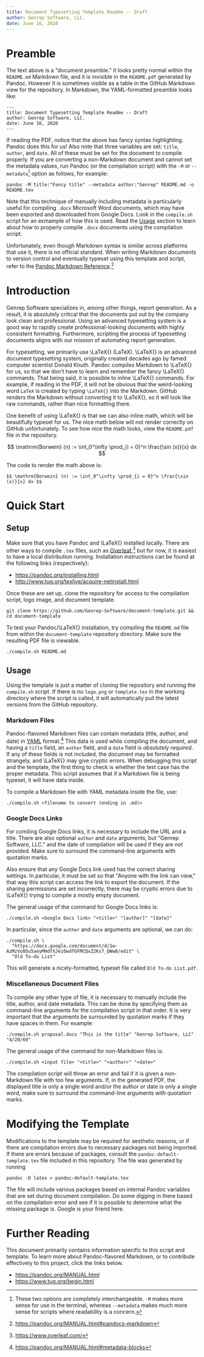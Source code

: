 ```yaml
---
title: Document Typesetting Template Readme -- Draft
author: Genrep Software, LLC.
date: June 16, 2020
---
```




# Preamble

The text above is a "document preamble." It looks pretty normal within the
`README.md` Markdown file, and it is invisible in the `README.pdf` generated by
Pandoc. However it is sometimes visible as a table in the GitHub Markdown view
for the repository. In Markdown, the YAML-formatted preamble looks like:

``` { .markdown }
---
title: Document Typesetting Template Readme -- Draft
author: Genrep Software, LLC.
date: June 16, 2020
---
```

If reading the PDF, notice that the above has fancy syntax highlighting. Pandoc
does this for us! Also note that three variables are set: `title`, `author`,
and `date`. All of these must be set for the document to compile properly. If
you are converting a non-Markdown document and cannot set the metadata values,
run Pandoc (or the compilation script) with the `-M` or `--metadata`[^1] option
as follows, for example:

``` { .bash }
pandoc -M title:"Fancy title" --metadata author:"Genrep" README.md -o README.tex
```

Note that this technique of manually including metadata is particularly useful
for compiling `.docx` Microsoft Word documents, which may have been exported
and downloaded from Google Docs. Look in the `compile.sh` script for an
exmample of how this is used. Read the [Usage](#usage) section to learn about
how to properly compile `.docx` documents using the compilation script.

Unfortunately, even though Markdown syntax is similar across platforms that use
it, there is no official standard. When writing Markdown documents to version
control and eventually typeset using this template and script, refer to the
[Pandoc Markdown
Reference](https://pandoc.org/MANUAL.html#pandocs-markdown).[^2]



# Introduction

Genrep Software specializes in, among other things, report generation. As a
result, it is absolutely critical that the documents put out by the company
look clean and professional. Using an advanced typesetting system is a good way
to rapidly create professional-looking documents with highly consistent
formatting. Furthermore, scripting the process of typesetting documents aligns
with our mission of automating report generation.

For typesetting, we primarily use \LaTeX{} (LaTeX). \LaTeX{} is an advanced
document typesetting system, originally created decades ago by famed computer
scientist Donald Knuth. Pandoc compiles Markdown to \LaTeX{} for us, so that we
don't have to learn and remember the fancy \LaTeX{} commands. That being said,
it is possible to inline \LaTeX{} commands. For example, if reading in the PDF,
it will not be obvious that the weird-looking word `LaTeX` is created by typing
`\LaTeX{}` into the Markdown. GitHub renders the Markdown without converting it
to \LaTeX{}, so it will look like raw commands, rather than nice formatting
there.

One benefit of using \LaTeX{} is that we can also inline math, which will be
beautifully typeset for us. The nice math below will not render correctly on
GitHub unfortunately. To see how nice the math looks, view the `README.pdf`
file in the repository.

$$ \mathrm{Borwein} (n) := \int_0^\infty \prod_{i = 0}^n \frac{\sin (x)}{x} dx $$

The code to render the math above is:

``` { .latex }
$$ \mathrm{Borwein} (n) := \int_0^\infty \prod_{i = 0}^n \frac{\sin (x)}{x} dx $$
```



# Quick Start

## Setup

Make sure that you have Pandoc and \LaTeX{} installed locally. There are other
ways to compile `.tex` files, such as
[Overleaf](https://www.overleaf.com/),[^3] but for now, it is easiest to have a
local distribution running. Installation instructions can be found at the
following links (respectively):

- <https://pandoc.org/installing.html>
- <http://www.tug.org/texlive/acquire-netinstall.html>

Once these are set up, clone the repository for access to the compilation
script, logo image, and document template.

``` { .bash }
git clone https://github.com/Genrep-Software/document-template.git &&
cd document-template
```

To test your Pandoc/\LaTeX{} installation, try compiling the `README.md` file
from within the `document-template` repository directory. Make sure the
resulting PDF file is viewable.

``` { .bash }
./compile.sh README.md
```

## Usage

Using the template is just a matter of cloning the repository and running the
`compile.sh` script. If there is no `logo.png` or `template.tex` in the working
directory where the script is called, it will automatically pull the latest
versions from the GitHub repository.

### Markdown Files

Pandoc-flavored Markdown files can contain metadata (title, author, and date)
in [YAML](https://pandoc.org/MANUAL.html#metadata-blocks) format.[^4] This data
is used while compiling the document, and having a `title` field, an `author`
field, and a `date` field is *absolutely required*. If any of these fields is
not included, the document may be formatted strangely, and \LaTeX{} may give
cryptic errors. When debugging this script and the template, the first thing to
check is whether the test case has the proper metadata. This script assumes
that if a Markdown file is being typeset, it will have data inside.

To compile a Markdown file with YAML metadata inside the file, use:

``` { .bash }
./compile.sh <filename to convert (ending in .md)>
```

### Google Docs Links

For comiling Google Docs links, it is necessary to include the URL and a title.
There are also optional `author` and `date` arguments, but "Genrep Software,
LLC." and the date of compilation will be used if they are not provided. Make
sure to surround the command-line arguments with quotation marks.

Also ensure that any Google Docs link used has the correct sharing settings. In
particular, it must be set so that "Anyone with the link can view," that way
this script can access the link to export the document. If the sharing
permissions are set incorrectly, there may be cryptic errors due to \LaTeX{}
trying to compile a mostly empty document.


The general usage of the command for Google Docs links is:

``` { .bash }
./compile.sh <Google Docs link> "<title>" "[author]" "[date]"
```

In particular, since the `author` and `date` arguments are optional, we can do:

``` { .bash }
./compile.sh \
  "https://docs.google.com/document/d/1w-AzMzVo05u5aeyMHdYXJeiOwdfGFMCQxZ2Ks7_QWw8/edit" \
  "Old To-do List"
```

This will generate a nicely-formatted, typeset file called `Old To-do List.pdf`.

### Miscellaneous Document Files

To compile any other type of file, it is necessary to manually include the
title, author, and date metadata. This can be done by specifying them as
command-line arguments for the compilation script in that order. It is very
important that the arguments be surrounded by quotation marks if they have
spaces in them. For example:

``` { .bash }
./compile.sh proposal.docx "This is the title" "Genrep Software, LLC" "4/20/69"
```

The general usage of the command for non-Markdown files is:

``` { .bash }
./compile.sh <input file> "<title>" "<author>" "<date>"
```

The compilation script will throw an error and fail if it is given a
non-Markdown file with too few arguments. If, in the generated PDF, the
displayed title is only a single word and/or the author or date is only a
single word, make sure to surround the command-line arguments with quotation
marks.



# Modifying the Template

Modifications to the template may be required for aesthetic reasons, or if
there are compilation errors due to necessary packages not being imported. If
there are errors because of packages, consult the `pandoc-default-template.tex`
file included in this repository. The file was generated by running

``` { .bash }
pandoc -D latex > pandoc-default-template.tex
```

The file will include various packages based on internal Pandoc variables that
are set during document compilation. Do some digging in there based on the
compilation error and see if it is possible to determine what the missing
package is. Google is your friend here.



# Further Reading

This document primarily contains information specific to this script and
template. To learn more about Pandoc-flavored Markdown, or to contribute
effectively to this project, click the links below.

- <https://pandoc.org/MANUAL.html>
- <https://www.tug.org/begin.html>



[^1]: These two options are completely interchangeable. `-M` makes more sense
      for use in the terminal, whereas `--metadata` makes much more sense for
      scripts where readability is a concern.

[^2]: <https://pandoc.org/MANUAL.html#pandocs-markdown>

[^3]: <https://www.overleaf.com/>

[^4]: <https://pandoc.org/MANUAL.html#metadata-blocks>
